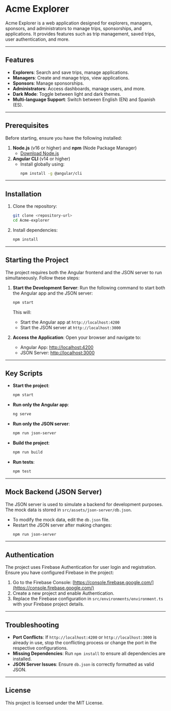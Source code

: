 # Acme Explorer

Acme Explorer is a web application designed for explorers, managers, sponsors, and administrators to manage trips, sponsorships, and applications. It provides features such as trip management, saved trips, user authentication, and more.

---

## Features

- **Explorers**: Search and save trips, manage applications.
- **Managers**: Create and manage trips, view applications.
- **Sponsors**: Manage sponsorships.
- **Administrators**: Access dashboards, manage users, and more.
- **Dark Mode**: Toggle between light and dark themes.
- **Multi-language Support**: Switch between English (EN) and Spanish (ES).

---

## Prerequisites

Before starting, ensure you have the following installed:

1. **Node.js** (v16 or higher) and **npm** (Node Package Manager)
   - [Download Node.js](https://nodejs.org/)
2. **Angular CLI** (v14 or higher)
   - Install globally using:
     ```bash
     npm install -g @angular/cli
     ```

---

## Installation

1. Clone the repository:
   ```bash
   git clone <repository-url>
   cd Acme-explorer
   ```

2. Install dependencies:
   ```bash
   npm install
   ```

---

## Starting the Project

The project requires both the Angular frontend and the JSON server to run simultaneously. Follow these steps:

1. **Start the Development Server**:
   Run the following command to start both the Angular app and the JSON server:
   ```bash
   npm start
   ```
   This will:
   - Start the Angular app at `http://localhost:4200`
   - Start the JSON server at `http://localhost:3000`

2. **Access the Application**:
   Open your browser and navigate to:
   - Angular App: [http://localhost:4200](http://localhost:4200)
   - JSON Server: [http://localhost:3000](http://localhost:3000)

---

## Key Scripts

- **Start the project**:
  ```bash
  npm start
  ```
- **Run only the Angular app**:
  ```bash
  ng serve
  ```
- **Run only the JSON server**:
  ```bash
  npm run json-server
  ```
- **Build the project**:
  ```bash
  npm run build
  ```
- **Run tests**:
  ```bash
  npm test
  ```

---

## Mock Backend (JSON Server)

The JSON server is used to simulate a backend for development purposes. The mock data is stored in `src/assets/json-server/db.json`.

- To modify the mock data, edit the `db.json` file.
- Restart the JSON server after making changes:
  ```bash
  npm run json-server
  ```

---

## Authentication

The project uses Firebase Authentication for user login and registration. Ensure you have configured Firebase in the project:

1. Go to the Firebase Console: [https://console.firebase.google.com/](https://console.firebase.google.com/)
2. Create a new project and enable Authentication.
3. Replace the Firebase configuration in `src/environments/environment.ts` with your Firebase project details.

---

## Troubleshooting

- **Port Conflicts**: If `http://localhost:4200` or `http://localhost:3000` is already in use, stop the conflicting process or change the port in the respective configurations.
- **Missing Dependencies**: Run `npm install` to ensure all dependencies are installed.
- **JSON Server Issues**: Ensure `db.json` is correctly formatted as valid JSON.

---

## License

This project is licensed under the MIT License.